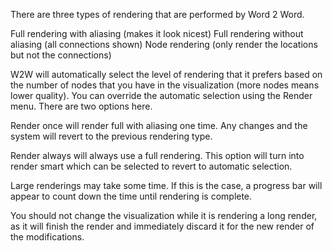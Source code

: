 There are three types of rendering that are performed by Word 2 Word.

Full rendering with aliasing (makes it look nicest)
Full rendering without aliasing (all connections shown)
Node rendering (only render the locations but not the connections)

W2W will automatically select the level of rendering that it prefers based on the number of nodes that you have in the visualization (more nodes means lower quality). You can override the automatic selection using the Render menu. There are two options here.

Render once will render full with aliasing one time. Any changes and the system will revert to the previous rendering type.

Render always will always use a full rendering. This option will turn into render smart which can be selected to revert to automatic selection.

Large renderings may take some time. If this is the case, a progress bar will appear to count down the time until rendering is complete.

You should not change the visualization while it is rendering a long render, as it will finish the render and immediately discard it for the new render of the modifications.